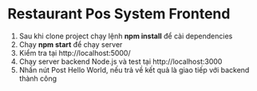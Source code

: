 # Restaurant Pos System Frontend

1. Sau khi clone project chạy lệnh **npm install** để cài dependencies
2. Chạy **npm start** để chạy server
3. Kiểm tra tại http://localhost:5000/
4. Chạy server backend Node.js và test tại http://localhost:3000
5. Nhấn nút Post Hello World, nếu trả về kết quả là giao tiếp với backend thành công
